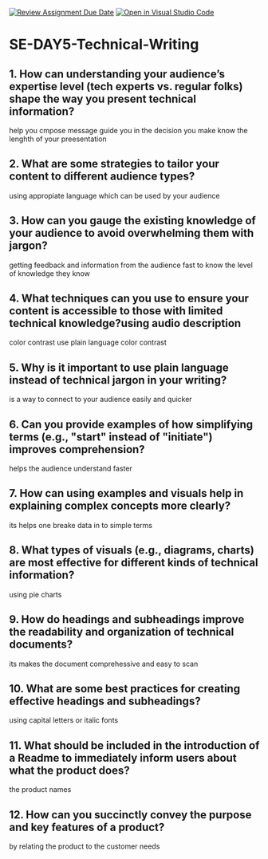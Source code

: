 [![Review Assignment Due Date](https://classroom.github.com/assets/deadline-readme-button-22041afd0340ce965d47ae6ef1cefeee28c7c493a6346c4f15d667ab976d596c.svg)](https://classroom.github.com/a/zsAR-pyY)
[![Open in Visual Studio Code](https://classroom.github.com/assets/open-in-vscode-2e0aaae1b6195c2367325f4f02e2d04e9abb55f0b24a779b69b11b9e10269abc.svg)](https://classroom.github.com/online_ide?assignment_repo_id=15646381&assignment_repo_type=AssignmentRepo)
# SE-DAY5-Technical-Writing
## 1. How can understanding your audience’s expertise level (tech experts vs. regular folks) shape the way you present technical information?
help you cmpose message
guide you in the decision you make 
know the lenghth of your preesentation
## 2. What are some strategies to tailor your content to different audience types?
using appropiate language which can be used by your audience
## 3. How can you gauge the existing knowledge of your audience to avoid overwhelming them with jargon?
getting feedback and information from the audience fast to know the level of knowledge they know
## 4. What techniques can you use to ensure your content is accessible to those with limited technical knowledge?using audio description
color contrast
use plain language
color contrast
## 5. Why is it important to use plain language instead of technical jargon in your writing?
is a way to connect to your audience easily and quicker
## 6. Can you provide examples of how simplifying terms (e.g., "start" instead of "initiate") improves comprehension?
helps the audience understand faster
## 7. How can using examples and visuals help in explaining complex concepts more clearly?
its helps one breake data in to simple terms 
## 8. What types of visuals (e.g., diagrams, charts) are most effective for different kinds of technical information?
using pie charts
## 9. How do headings and subheadings improve the readability and organization of technical documents?
its makes the document comprehessive and easy to scan
## 10. What are some best practices for creating effective headings and subheadings?
using capital letters or italic fonts
## 11. What should be included in the introduction of a Readme to immediately inform users about what the product does?
the product names
## 12. How can you succinctly convey the purpose and key features of a product?
by relating the product to the customer needs 
